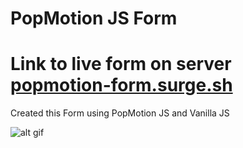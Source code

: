 # PopMotion JS Form

# Link to live form on server [popmotion-form.surge.sh](http://popmotion-form.surge.sh)

Created this Form using PopMotion JS and Vanilla JS 

![alt gif](https://github.com/iharmanpannu/popmotion-form-JS/blob/master/ezgif.com-video-to-gif.gif)
